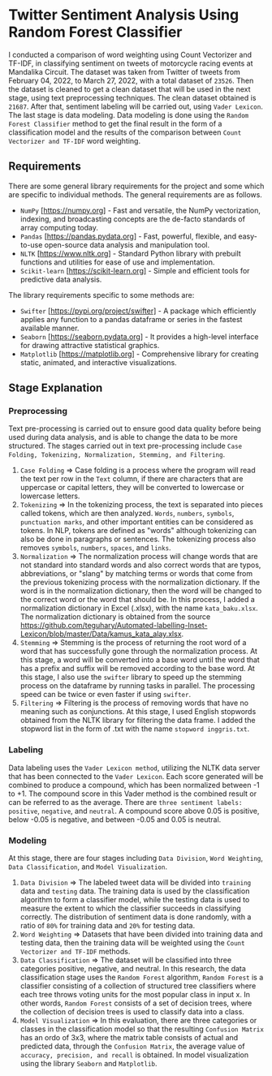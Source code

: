 # Twitter Sentiment Analysis Using Random Forest Classifier

I conducted a comparison of word weighting using Count Vectorizer and TF-IDF, in classifying sentiment on tweets of motorcycle racing events at Mandalika Circuit. The dataset was taken from Twitter of tweets from February 04, 2022, to March 27, 2022, with a total dataset of `23526`. Then the dataset is cleaned to get a clean dataset that will be used in the next stage, using text preprocessing techniques. The clean dataset obtained is `21687`. After that, sentiment labeling will be carried out, using `Vader Lexicon`. The last stage is data modeling. Data modeling is done using the `Random Forest Classifier` method to get the final result in the form of a classification model and the results of the comparison between `Count Vectorizer and TF-IDF` word weighting. 

## Requirements
There are some general library requirements for the project and some which are specific to individual methods. The general requirements are as follows.

- `NumPy` [https://numpy.org] - Fast and versatile, the NumPy vectorization, indexing, and broadcasting concepts are the de-facto standards of array computing today.
- `Pandas` [https://pandas.pydata.org] - Fast, powerful, flexible, and easy-to-use open-source data analysis and manipulation tool.
- `NLTK` [https://www.nltk.org] - Standard Python library with prebuilt functions and utilities for ease of use and implementation.
- `Scikit-learn` [https://scikit-learn.org] - Simple and efficient tools for predictive data analysis.

The library requirements specific to some methods are:
- `Swifter` [https://pypi.org/project/swifter] - A package which efficiently applies any function to a pandas dataframe or series in the fastest available manner.
- `Seaborn` [https://seaborn.pydata.org] - It provides a high-level interface for drawing attractive statistical graphics.
- `Matplotlib` [https://matplotlib.org] - Comprehensive library for creating static, animated, and interactive visualizations.

## Stage Explanation

### Preprocessing
Text pre-processing is carried out to ensure good data quality before being used during data analysis, and is able to change the data to be more structured. The stages carried out in text pre-processing include `Case Folding, Tokenizing, Normalization, Stemming, and Filtering`.
1. `Case Folding` => Case folding is a process where the program will read the text per row in the `Text` column, if there are characters that are uppercase or capital letters, they will be converted to lowercase or lowercase letters.
2. `Tokenizing` => In the tokenizing process, the text is separated into pieces called tokens, which are then analyzed. `Words`, `numbers`, `symbols`, `punctuation marks`, and other important entities can be considered as tokens. In NLP, tokens are defined as "words" although tokenizing can also be done in paragraphs or sentences. The tokenizing process also removes `symbols`, `numbers`, `spaces`, and `links`.
3. `Normalization` => The normalization process will change words that are not standard into standard words and also correct words that are typos, abbreviations, or "slang" by matching terms or words that come from the previous tokenizing process with the normalization dictionary. If the word is in the normalization dictionary, then the word will be changed to the correct word or the word that should be. In this process, I added a normalization dictionary in Excel (.xlsx), with the name `kata_baku.xlsx`. The normalization dictionary is obtained from the source https://github.com/teguhary/Automated-labelling-Inset-Lexicon/blob/master/Data/kamus_kata_alay.xlsx.
4. `Stemming` => Stemming is the process of returning the root word of a word that has successfully gone through the normalization process. At this stage, a word will be converted into a base word until the word that has a prefix and suffix will be removed according to the base word. At this stage, I also use the `swifter` library to speed up the stemming process on the dataframe by running tasks in parallel. The processing speed can be twice or even faster if using `swifter`.
5. `Filtering` => Filtering is the process of removing words that have no meaning such as conjunctions. At this stage, I used English stopwords obtained from the NLTK library for filtering the data frame. I added the stopword list in the form of .txt with the name `stopword inggris.txt`.

### Labeling
Data labeling uses the `Vader Lexicon method`, utilizing the NLTK data server that has been connected to the `Vader Lexicon`. Each score generated will be combined to produce a compound, which has been normalized between -1 to +1. The compound score in this Vader method is the combined result or can be referred to as the average. There are `three sentiment labels:` `positive`, `negative`, and `neutral`. A compound score above 0.05 is positive, below -0.05 is negative, and between -0.05 and 0.05 is neutral.
 
### Modeling
At this stage, there are four stages including `Data Division`, `Word Weighting`, `Data Classification`, and `Model Visualization`.

1. `Data Division` => The labeled tweet data will be divided into `training` data and `testing` data. The training data is used by the classification algorithm to form a classifier model, while the testing data is used to measure the extent to which the classifier succeeds in classifying correctly. The distribution of sentiment data is done randomly, with a ratio of `80%` for training data and `20%` for testing data.
2. `Word Weighting` => Datasets that have been divided into training data and testing data, then the training data will be weighted using the `Count Vectorizer and TF-IDF` methods.
3. `Data Classification` => The dataset will be classified into three categories positive, negative, and neutral. In this research, the data classification stage uses the `Random Forest` algorithm, `Random Forest` is a classifier consisting of a collection of structured tree classifiers where each tree throws voting units for the most popular class in input x. In other words, `Random Forest` consists of a set of decision trees, where the collection of decision trees is used to classify data into a class.
4. `Model Visualization` => In this evaluation, there are three categories or classes in the classification model so that the resulting `Confusion Matrix` has an ordo of 3x3, where the matrix table consists of actual and predicted data, through the `Confusion Matrix`, the average value of `accuracy, precision, and recall` is obtained. In model visualization using the library `Seaborn` and `Matplotlib`.
